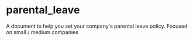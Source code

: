 # parental_leave
A document to help you set your company's parental leave policy. Focused on small / medium companies

